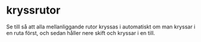 # kryssrutor
Se till så att alla mellanliggande rutor kryssas i automatiskt om man kryssar i en ruta först, och sedan håller nere skift och kryssar i en till.
